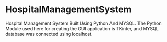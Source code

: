 # HospitalManagementSystem

Hospital Management System Built Using Python And MYSQL. The Python Module used here for creating the GUI application is TKinter, and MYSQL database was connected using localhost.
